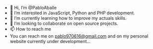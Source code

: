 - 👋 Hi, I’m @PabloAballe
- 👀 I’m interested in JavaScript, Python and PHP development.
- 🌱 I’m currently learning how to improve my actuals skills.
- 💞️ I’m looking to collaborate on open source projects.
- 📫 How to reach me 
- You can reach me on pablo970616@gmail.com and on my personal website currently under development...

